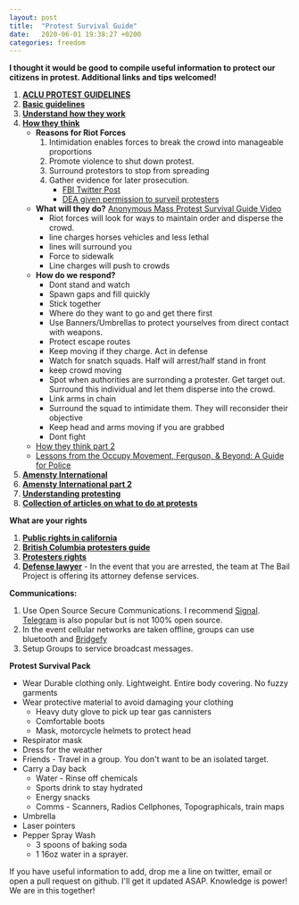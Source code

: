 ```yaml
---
layout: post
title:  "Protest Survival Guide"
date:   2020-06-01 19:38:27 +0200
categories: freedom
---
```


**I thought it would be good to compile useful information to protect our citizens in protest. Additional links and tips welcomed!**

1. **[ACLU PROTEST GUIDELINES](https://www.acludc.org/en/know-your-rights/know-your-rights-demonstrations-and-protests)**
2. **[Basic guidelines](https://americatalks.com/politics/13-steps-to-prepare-for-civil-unrest/)**
3. **[Understand how they work](https://www.policeone.com/police-products/emergency-preparedness/articles/12-things-every-police-departments-civil-unrest-plan-needs-Nny9wOSfXLUlYBps/)**
4. **[How they think](https://thecrimereport.org/2020/03/09/854885/)**
	- **Reasons for Riot Forces**
		1. Intimidation enables forces to break the crowd into manageable proportions
		2. Promote violence to shut down protest.
		3. Surround protestors to stop from spreading
		4. Gather evidence for later prosecution.
			- [FBI Twitter Post](https://twitter.com/FBI/status/1267573544747257858?s=20)
			- [DEA given permission to surveil protesters](https://www.buzzfeednews.com/article/jasonleopold/george-floyd-police-brutality-protests-government)
	- **What will they do?** [Anonymous Mass Protest Survival Guide Video](https://www.youtube.com/watch?v=hOit6CzX6M8)
		- Riot forces will look for ways to maintain order and disperse the crowd.
		- line charges horses vehicles and less lethal
		- lines will surround you
		- Force to sidewalk
		- Line charges will push to crowds
	- **How do we respond?**
		- Dont stand and watch
		- Spawn gaps and fill quickly
		- Stick together
		- Where do they want to go and get there first
		- Use Banners/Umbrellas to protect yourselves from direct contact with weapons.
		- Protect escape routes
		- Keep moving if they charge. Act in defense
		- Watch for snatch squads. Half will arrest/half stand in front
		- keep crowd moving
		- Spot when authorities are surronding a protester.  Get target out. Surround this individual and let them disperse into the crowd.
		- Link arms in chain
		- Surround the squad to intimidate them. They will reconsider their objective
		- Keep head and arms moving if you are grabbed
		- Dont fight
	- [How they think part 2](https://www.policeforum.org/assets/PoliceResponseMassDemonstrations.pdf)
	- [Lessons from the Occupy Movement, Ferguson, & Beyond: A Guide for Police](https://github.com/hashes4merkle/Deverick.io/blob/master/assets/docs/Policing%20Protests.pdf)
5. **[Amensty International](https://www.amnestyusa.org/protests/)**
6. **[Amensty International part 2](https://www.amnestyusa.org/pdfs/SafeyDuringProtest_F.pdf)**
7. **[Understanding protesting](https://uwpd.wisc.edu/content/uploads/2018/09/Protest-Response-Guide.pdf)**
8. **[Collection of articles on what to do at protests](https://www.reddit.com/r/ProtestPros/comments/gs0p0m/bring_a_leaf_blower_to_fight_against_tear_gas/)**

**What are your rights**

1. **[Public rights in california](https://www.aclunc.org/sites/default/files/know_your_rights_free_speech.pdf)**
2. **[British Columbia protesters guide](https://d3n8a8pro7vhmx.cloudfront.net/cupebcvotes2014/legacy_url/2028/protesters-guide.pdf?1460991208)**
3. **[Protesters rights](https://www.aclu.org/sites/default/files/field_pdf_file/kyr_protests.pdf)**
4. **[Defense lawyer](https://twitter.com/bailproject/status/1266852704602566656?s=20)** - In the event that you are arrested, the team at The Bail Project is offering its attorney defense services.

**Communications:**

1. Use Open Source Secure Communications. I recommend [Signal](https://signal.org/en/). [Telegram](https://telegram.org/) is also popular but is not 100% open source.
2. In the event cellular networks are taken offline, groups can use bluetooth and [Bridgefy](https://medium.com/bridgefy/how-to-use-the-bridgefy-offline-messaging-app-b4799af7649b)
3. Setup Groups to service broadcast messages. 

**Protest Survival Pack**

- Wear Durable clothing only. Lightweight. Entire body covering. No fuzzy garments
- Wear protective material to avoid damaging your clothing
	- Heavy duty glove to pick up tear gas cannisters
	- Comfortable boots
	- Mask, motorcycle helmets to protect head
- Respirator mask
- Dress for the weather 
- Friends - Travel in a group. You don't want to be an isolated target.
- Carry a Day back
	- Water - Rinse off chemicals
	- Sports drink to stay hydrated
	- Energy snacks
	- Comms - Scanners, Radios Cellphones, Topographicals, train maps
- Umbrella
- Laser pointers
- Pepper Spray Wash  
	- 3 spoons of baking soda 
	- 1 16oz water in a sprayer.

If you have useful information to add, drop me a line on twitter, email or open a pull request on github. I'll get it updated ASAP. Knowledge is power! We are in this together!


